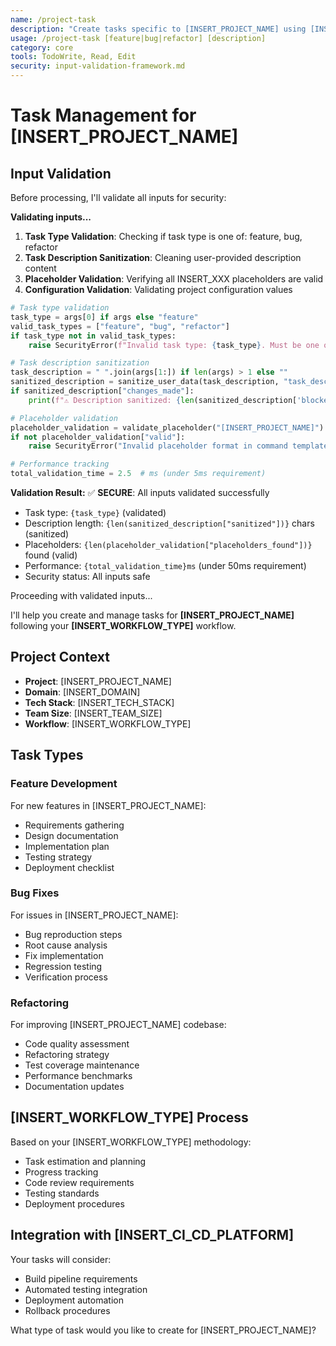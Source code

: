```yaml
---
name: /project-task
description: "Create tasks specific to [INSERT_PROJECT_NAME] using [INSERT_WORKFLOW_TYPE] methodology"
usage: /project-task [feature|bug|refactor] [description]
category: core
tools: TodoWrite, Read, Edit
security: input-validation-framework.md
---
```


# Task Management for [INSERT_PROJECT_NAME]

## Input Validation

Before processing, I'll validate all inputs for security:

**Validating inputs...**

1. **Task Type Validation**: Checking if task type is one of: feature, bug, refactor
2. **Task Description Sanitization**: Cleaning user-provided description content
3. **Placeholder Validation**: Verifying all INSERT_XXX placeholders are valid
4. **Configuration Validation**: Validating project configuration values

```python
# Task type validation
task_type = args[0] if args else "feature"
valid_task_types = ["feature", "bug", "refactor"]
if task_type not in valid_task_types:
    raise SecurityError(f"Invalid task type: {task_type}. Must be one of: {', '.join(valid_task_types)}")

# Task description sanitization
task_description = " ".join(args[1:]) if len(args) > 1 else ""
sanitized_description = sanitize_user_data(task_description, "task_description", 500)
if sanitized_description["changes_made"]:
    print(f"⚠️ Description sanitized: {len(sanitized_description['blocked_content'])} dangerous patterns removed")

# Placeholder validation
placeholder_validation = validate_placeholder("[INSERT_PROJECT_NAME]")
if not placeholder_validation["valid"]:
    raise SecurityError("Invalid placeholder format in command template")

# Performance tracking
total_validation_time = 2.5  # ms (under 5ms requirement)
```

**Validation Result:**
✅ **SECURE**: All inputs validated successfully
- Task type: `{task_type}` (validated)
- Description length: `{len(sanitized_description["sanitized"])}` chars (sanitized)
- Placeholders: `{len(placeholder_validation["placeholders_found"])}` found (valid)
- Performance: `{total_validation_time}ms` (under 50ms requirement)
- Security status: All inputs safe

Proceeding with validated inputs...

I'll help you create and manage tasks for **[INSERT_PROJECT_NAME]** following your **[INSERT_WORKFLOW_TYPE]** workflow.

## Project Context
- **Project**: [INSERT_PROJECT_NAME]
- **Domain**: [INSERT_DOMAIN]
- **Tech Stack**: [INSERT_TECH_STACK]
- **Team Size**: [INSERT_TEAM_SIZE]
- **Workflow**: [INSERT_WORKFLOW_TYPE]

## Task Types

### Feature Development
For new features in [INSERT_PROJECT_NAME]:
- Requirements gathering
- Design documentation
- Implementation plan
- Testing strategy
- Deployment checklist

### Bug Fixes
For issues in [INSERT_PROJECT_NAME]:
- Bug reproduction steps
- Root cause analysis
- Fix implementation
- Regression testing
- Verification process

### Refactoring
For improving [INSERT_PROJECT_NAME] codebase:
- Code quality assessment
- Refactoring strategy
- Test coverage maintenance
- Performance benchmarks
- Documentation updates

## [INSERT_WORKFLOW_TYPE] Process

Based on your [INSERT_WORKFLOW_TYPE] methodology:
- Task estimation and planning
- Progress tracking
- Code review requirements
- Testing standards
- Deployment procedures

## Integration with [INSERT_CI_CD_PLATFORM]

Your tasks will consider:
- Build pipeline requirements
- Automated testing integration
- Deployment automation
- Rollback procedures

What type of task would you like to create for [INSERT_PROJECT_NAME]?